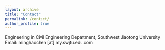 ```yaml
---
layout: archive
title: "Contact"
permalink: /contact/
author_profile: true
---
```

Engineering in Civil Engineering Department, Southwest Jiaotong University<br>
Email: minghaochen [at] my.swjtu.edu.com